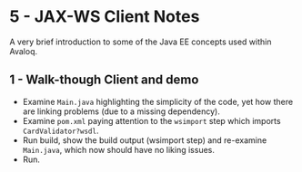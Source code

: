 # 5 - JAX-WS Client Notes

A very brief introduction to some of the Java EE concepts used within Avaloq.



## 1 - Walk-though Client and demo
- Examine `Main.java` highlighting the simplicity of the code, yet how there are linking problems (due to a missing dependency).
- Examine `pom.xml` paying attention to the `wsimport` step which imports `CardValidator?wsdl`.
- Run build, show the build output (wsimport step) and re-examine `Main.java`, which now should have no liking issues.
- Run.

